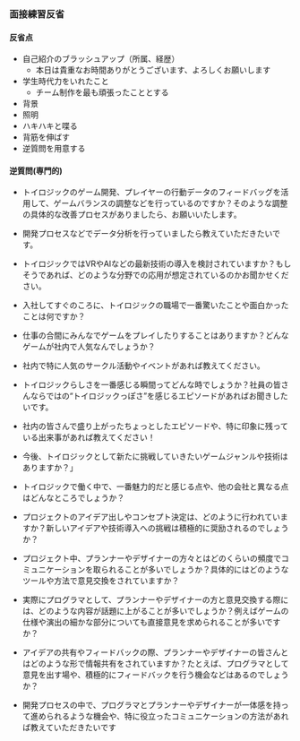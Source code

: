 ### 面接練習反省

#### 反省点
- 自己紹介のブラッシュアップ（所属、経歴）
  - 本日は貴重なお時間ありがとうございます、よろしくお願いします
- 学生時代力をいれたこと
  - チーム制作を最も頑張ったこととする
- 背景
- 照明
- ハキハキと喋る
- 背筋を伸ばす
- 逆質問を用意する

#### 逆質問(専門的)
- トイロジックのゲーム開発、プレイヤーの行動データのフィードバッグを活用して、ゲームバランスの調整などを行っているのですか？そのような調整の具体的な改善プロセスがありましたら、お願いいたします。
- 開発プロセスなどでデータ分析を行っていましたら教えていただきたいです。
- トイロジックではVRやAIなどの最新技術の導入を検討されていますか？もしそうであれば、どのような分野での応用が想定されているのかお聞かせください。

- 入社してすぐのころに、トイロジックの職場で一番驚いたことや面白かったことは何ですか？
- 仕事の合間にみんなでゲームをプレイしたりすることはありますか？どんなゲームが社内で人気なんでしょうか？
- 社内で特に人気のサークル活動やイベントがあれば教えてください。
- トイロジックらしさを一番感じる瞬間ってどんな時でしょうか？社員の皆さんならではの“トイロジックっぽさ”を感じるエピソードがあればお聞きしたいです。
- 社内の皆さんで盛り上がったちょっとしたエピソードや、特に印象に残っている出来事があれば教えてください！
- 今後、トイロジックとして新たに挑戦していきたいゲームジャンルや技術はありますか？」
- トイロジックで働く中で、一番魅力的だと感じる点や、他の会社と異なる点はどんなところでしょうか？
- プロジェクトのアイデア出しやコンセプト決定は、どのように行われていますか？新しいアイデアや技術導入への挑戦は積極的に奨励されるのでしょうか？
- プロジェクト中、プランナーやデザイナーの方々とはどのくらいの頻度でコミュニケーションを取られることが多いでしょうか？具体的にはどのようなツールや方法で意見交換をされていますか？
- 実際にプログラマとして、プランナーやデザイナーの方と意見交換する際には、どのような内容が話題に上がることが多いでしょうか？例えばゲームの仕様や演出の細かな部分についても直接意見を求められることが多いですか？
- アイデアの共有やフィードバックの際、プランナーやデザイナーの皆さんとはどのような形で情報共有をされていますか？たとえば、プログラマとして意見を出す場や、積極的にフィードバックを行う機会などはあるのでしょうか？
- 開発プロセスの中で、プログラマとプランナーやデザイナーが一体感を持って進められるような機会や、特に役立ったコミュニケーションの方法があれば教えていただきたいです